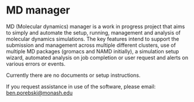 MD manager
==========
MD (Molecular dynamics) manager  is a work in progress project that aims to simply and automate the setup, running, management and analysis of molecular dynamics simulations. The key features intend to support the submission and management across multiple different clusters, use of multiple MD packages (gromacs and NAMD initially), a simulation setup wizard, automated analysis on job completion or user request and alerts on various errors or events.


Currently there are no documents or setup instructions.

If you request assistance in use of the software, please email: ben.porebski@monash.edu